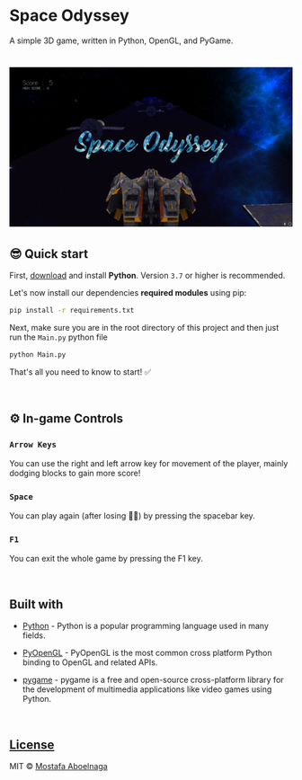 # Space Odyssey
 A simple 3D game, written in Python, OpenGL, and PyGame.

# ![Space Odyssey](https://github.com/mostafa-aboelnaga/Space-Odyssey/blob/main/Demo/SpaceOdysseyIntroImage.jpg?raw=true)


## 😎 **Quick start**


First, [download](https://www.python.org/downloads/) and install **Python**. Version `3.7` or higher is recommended.


Let's now install our dependencies **required modules** using pip:

```bash
pip install -r requirements.txt
```

Next, make sure you are in the root directory of this project and then just run the `Main.py` python file

```bash
python Main.py
```

That's all you need to know to start! ✅


<br>

## ⚙️ **In-game Controls**


### `Arrow Keys`

You can use the right and left arrow key for movement of the player, mainly dodging blocks to gain more score!

### `Space`

You can play again (after losing 🤦‍♂️) by pressing the spacebar key.

### `F1`

You can exit the whole game by pressing the F1 key.

<br>

##  **Built with**



- [Python](https://www.w3schools.com/python/python_reference.asp) - Python is a popular programming language used in many fields.

- [PyOpenGL](http://pyopengl.sourceforge.net/) - PyOpenGL is the most common cross platform Python binding to OpenGL and related APIs.
- [pygame](https://pypi.org/project/pygame/) - pygame is a free and open-source cross-platform library for the development of multimedia applications like video games using Python.

<br>

## [License](https://github.com/iharsh234/WebApp/blob/master/LICENSE.md)

MIT © [Mostafa Aboelnaga](https://github.com/mostafa-aboelnaga/)




